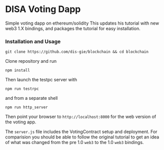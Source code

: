 # DISA Voting Dapp

Simple voting dapp on ethereum/solidity 
This updates his tutorial with new web3 1.X bindings, and packages the tutorial for easy installation.

### Installation and Usage
```
git clone https://github.com/dis-gie/blockchain && cd blockchain
```
Clone repository and run
```
npm install
```
Then launch the testpc server with
```
npm run testrpc
```
and from a separate shell
```
npm run http_server
```

Then point your browser to `http://localhost:8000` for the web version of the voting app.

The `server.js` file includes the VotingContract setup and deployment. For comparision you should be able to follow the original tutorial to get an idea of what was changed from the pre 1.0 `web3` to the 1.0 `web3` bindings.
